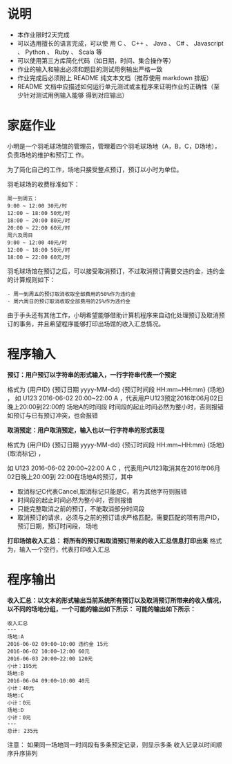 # 说明
- 本作业限时2天完成
- 可以选⽤擅⻓的语⾔完成，可以使
⽤ C 、 C++ 、 Java 、 C# 、 Javascript 、 Python 、 Ruby 、 Scala 等
- 可以使⽤第三⽅库简化代码（如⽇期，时间、集合操作等）
- 作业的输⼊和输出必须和题⽬的测试⽤例输出严格⼀致
- 作业完成后必须附上 README 纯⽂本⽂档（推荐使⽤ markdown 排版）
- README ⽂档中应描述如何运⾏单元测试或主程序来证明作业的正确性（⾄少针对测试⽤例输⼊能够
得到对应输出）

# 家庭作业
⼩明是⼀个⽻⽑球场馆的管理员，管理着四个⽻⽑球场地（A，B，C，D场地），负责场地的维护和预订⼯
作。

为了简化⾃⼰的⼯作，场地只接受整点预订，预订以⼩时为单位。

⽻⽑球场的收费标准如下：
```
周⼀到周五：
9:00 ~ 12:00 30元/时
12:00 ~ 18:00 50元/时
18:00 ~ 20:00 80元/时
20:00 ~ 22:00 60元/时
周六及周⽇
9:00 ~ 12:00 40元/时
12:00 ~ 18:00 50元/时
18:00 ~ 22:00 60元/时
```

⽻⽑球场馆在预订之后，可以接受取消预订，不过取消预订需要交违约⾦，违约⾦的计算规则如下：
```
- 周⼀到周五的预订取消收取全部费⽤的50%作为违约⾦
- 周六周⽇的预订取消收取全部费⽤的25%作为违约⾦
```
由于⼿头还有其他⼯作，⼩明希望能够借助计算机程序来⾃动化处理预订及取消预订的事务，并且希望程序能够打印出场馆的收⼊汇总情况。

# 程序输入
**预订：⽤户预订以字符串的形式输⼊，⼀⾏字符串代表⼀个预定**

格式为 {⽤户ID} {预订⽇期 yyyy-MM-dd} {预订时间段 HH:mm~HH:mm} {场地} ，
如 U123 2016-06-02 20:00~22:00 A ，代表⽤户U123预定2016年06⽉02⽇晚上20:00到22:00的
场地A的时间段
时间段的起⽌时间必然为整⼩时，否则报错
如预订与已有预订冲突，也会报错

**取消预定：⽤户取消预定，输⼊也以⼀⾏字符串的形式表现**

格式为
{⽤户ID} {预订⽇期 yyyy-MM-dd} {预订时间段 HH:mm~HH:mm} {场地} {取消标记} ，

如 U123 2016-06-02 20:00~22:00 A C ，代表⽤户U123取消其在2016年06⽉02⽇晚上20:00到
22:00在场地A的预订，其中
- 取消标记C代表Cancel,取消标记只能是C，若为其他字符则报错
- 时间段的起⽌时间必然为整⼩时，否则报错
- 只能完整取消之前的预订，不能取消部分时间段
- 取消预订的请求，必须与之前的预订请求严格匹配，需要匹配的项有⽤户ID，预订⽇期，预订时间段，
场地


**打印场馆收⼊汇总： 将所有的预订和取消预订带来的收⼊汇总信息打印出来**
格式为，输⼊⼀个空⾏，代表打印收⼊汇总


# 程序输出
**收⼊汇总：以⽂本的形式输出当前系统所有预订以及取消预订所带来的收⼊情况，以不同的场地分组，⼀个可能的输出如下所示：
可能的输出如下所示：**

```
收⼊汇总
---
场地:A
2016-06-02 09:00~10:00 违约⾦ 15元
2016-06-02 10:00~12:00 60元
2016-06-03 20:00~22:00 120元
⼩计：195元
场地:B
2016-06-04 09:00~10:00 40元
⼩计：40元
场地:C
⼩计：0元
场地:D
⼩计：0元
---
总计: 235元
```
注意：
如果同⼀场地同⼀时间段有多条预定记录，则显示多条
收⼊记录以时间顺序升序排列